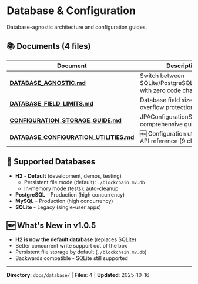 # Database & Configuration

Database-agnostic architecture and configuration guides.

## 📚 Documents (4 files)

| Document | Description |
|----------|-------------|
| **[DATABASE_AGNOSTIC.md](DATABASE_AGNOSTIC.md)** | Switch between SQLite/PostgreSQL/MySQL/H2 with zero code changes |
| **[DATABASE_FIELD_LIMITS.md](DATABASE_FIELD_LIMITS.md)** | Database field size limits and overflow protection |
| **[CONFIGURATION_STORAGE_GUIDE.md](CONFIGURATION_STORAGE_GUIDE.md)** | JPAConfigurationStorage comprehensive guide |
| **[DATABASE_CONFIGURATION_UTILITIES.md](DATABASE_CONFIGURATION_UTILITIES.md)** | 🆕 Configuration utility classes API reference (9 classes) |

## 🎯 Supported Databases

- **H2** - **Default** (development, demos, testing)
  - Persistent file mode (default): `./blockchain.mv.db`
  - In-memory mode (tests): auto-cleanup
- **PostgreSQL** - Production (high concurrency)
- **MySQL** - Production (high concurrency)
- **SQLite** - Legacy (single-user apps)

## 🆕 What's New in v1.0.5

- **H2 is now the default database** (replaces SQLite)
- Better concurrent write support out of the box
- Persistent file storage by default (`./blockchain.mv.db`)
- Backwards compatible - SQLite still supported

---
**Directory**: `docs/database/` | **Files**: 4 | **Updated**: 2025-10-16
